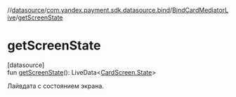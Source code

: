 //[datasource](../../../index.md)/[com.yandex.payment.sdk.datasource.bind](../index.md)/[BindCardMediatorLive](index.md)/[getScreenState](get-screen-state.md)

# getScreenState

[datasource]\
fun [getScreenState](get-screen-state.md)(): LiveData<[CardScreen.State](../../com.yandex.payment.sdk.datasource.bind.interfaces/-card-screen/-state/index.md)>

Лайвдата с состоянием экрана.
